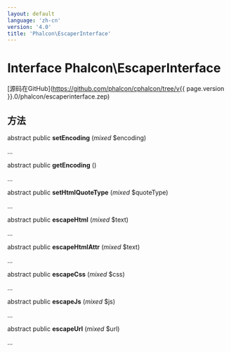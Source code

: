 ```yaml
---
layout: default
language: 'zh-cn'
version: '4.0'
title: 'Phalcon\EscaperInterface'
---
```

# Interface **Phalcon\EscaperInterface**

[源码在GitHub](https://github.com/phalcon/cphalcon/tree/v{{ page.version }}.0/phalcon/escaperinterface.zep)

## 方法

abstract public **setEncoding** (*mixed* $encoding)

...

abstract public **getEncoding** ()

...

abstract public **setHtmlQuoteType** (*mixed* $quoteType)

...

abstract public **escapeHtml** (*mixed* $text)

...

abstract public **escapeHtmlAttr** (*mixed* $text)

...

abstract public **escapeCss** (*mixed* $css)

...

abstract public **escapeJs** (*mixed* $js)

...

abstract public **escapeUrl** (*mixed* $url)

...